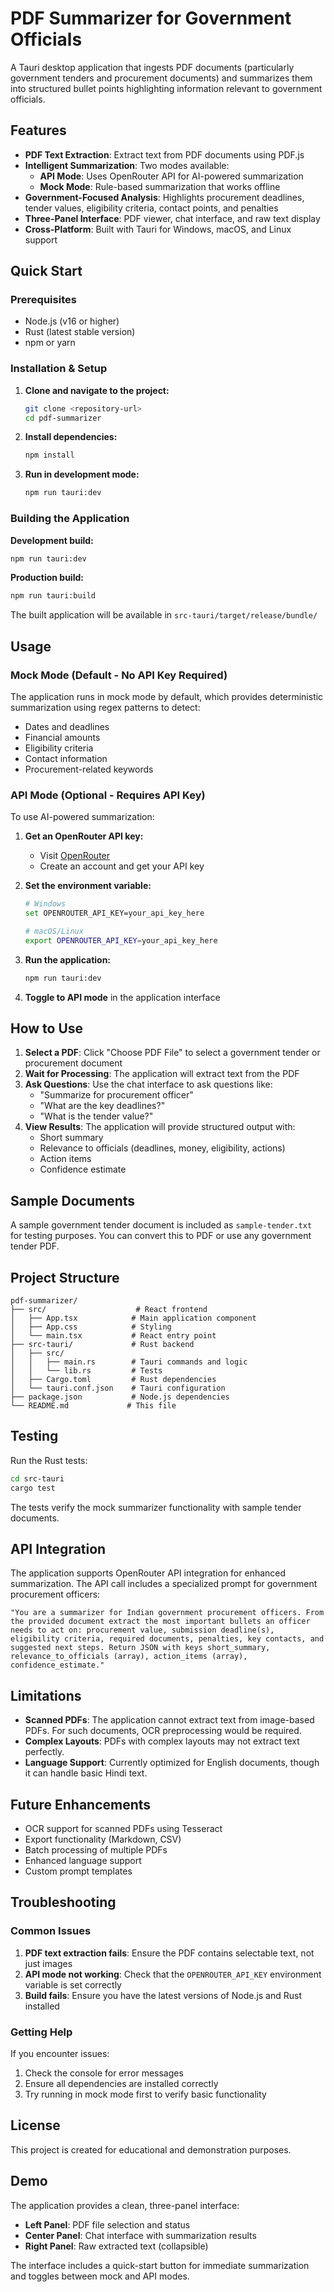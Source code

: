 # PDF Summarizer for Government Officials

A Tauri desktop application that ingests PDF documents (particularly government tenders and procurement documents) and summarizes them into structured bullet points highlighting information relevant to government officials.

## Features

- **PDF Text Extraction**: Extract text from PDF documents using PDF.js
- **Intelligent Summarization**: Two modes available:
  - **API Mode**: Uses OpenRouter API for AI-powered summarization
  - **Mock Mode**: Rule-based summarization that works offline
- **Government-Focused Analysis**: Highlights procurement deadlines, tender values, eligibility criteria, contact points, and penalties
- **Three-Panel Interface**: PDF viewer, chat interface, and raw text display
- **Cross-Platform**: Built with Tauri for Windows, macOS, and Linux support

## Quick Start

### Prerequisites

- Node.js (v16 or higher)
- Rust (latest stable version)
- npm or yarn

### Installation & Setup

1. **Clone and navigate to the project:**
   ```bash
   git clone <repository-url>
   cd pdf-summarizer
   ```

2. **Install dependencies:**
   ```bash
   npm install
   ```

3. **Run in development mode:**
   ```bash
   npm run tauri:dev
   ```

### Building the Application

**Development build:**
```bash
npm run tauri:dev
```

**Production build:**
```bash
npm run tauri:build
```

The built application will be available in `src-tauri/target/release/bundle/`

## Usage

### Mock Mode (Default - No API Key Required)

The application runs in mock mode by default, which provides deterministic summarization using regex patterns to detect:
- Dates and deadlines
- Financial amounts
- Eligibility criteria
- Contact information
- Procurement-related keywords

### API Mode (Optional - Requires API Key)

To use AI-powered summarization:

1. **Get an OpenRouter API key:**
   - Visit [OpenRouter](https://openrouter.ai/)
   - Create an account and get your API key

2. **Set the environment variable:**
   ```bash
   # Windows
   set OPENROUTER_API_KEY=your_api_key_here
   
   # macOS/Linux
   export OPENROUTER_API_KEY=your_api_key_here
   ```

3. **Run the application:**
   ```bash
   npm run tauri:dev
   ```

4. **Toggle to API mode** in the application interface

## How to Use

1. **Select a PDF**: Click "Choose PDF File" to select a government tender or procurement document
2. **Wait for Processing**: The application will extract text from the PDF
3. **Ask Questions**: Use the chat interface to ask questions like:
   - "Summarize for procurement officer"
   - "What are the key deadlines?"
   - "What is the tender value?"
4. **View Results**: The application will provide structured output with:
   - Short summary
   - Relevance to officials (deadlines, money, eligibility, actions)
   - Action items
   - Confidence estimate

## Sample Documents

A sample government tender document is included as `sample-tender.txt` for testing purposes. You can convert this to PDF or use any government tender PDF.

## Project Structure

```
pdf-summarizer/
├── src/                    # React frontend
│   ├── App.tsx            # Main application component
│   ├── App.css            # Styling
│   └── main.tsx           # React entry point
├── src-tauri/             # Rust backend
│   ├── src/
│   │   ├── main.rs        # Tauri commands and logic
│   │   └── lib.rs         # Tests
│   ├── Cargo.toml         # Rust dependencies
│   └── tauri.conf.json    # Tauri configuration
├── package.json           # Node.js dependencies
└── README.md             # This file
```

## Testing

Run the Rust tests:
```bash
cd src-tauri
cargo test
```

The tests verify the mock summarizer functionality with sample tender documents.

## API Integration

The application supports OpenRouter API integration for enhanced summarization. The API call includes a specialized prompt for government procurement officers:

```
"You are a summarizer for Indian government procurement officers. From the provided document extract the most important bullets an officer needs to act on: procurement value, submission deadline(s), eligibility criteria, required documents, penalties, key contacts, and suggested next steps. Return JSON with keys short_summary, relevance_to_officials (array), action_items (array), confidence_estimate."
```

## Limitations

- **Scanned PDFs**: The application cannot extract text from image-based PDFs. For such documents, OCR preprocessing would be required.
- **Complex Layouts**: PDFs with complex layouts may not extract text perfectly.
- **Language Support**: Currently optimized for English documents, though it can handle basic Hindi text.

## Future Enhancements

- OCR support for scanned PDFs using Tesseract
- Export functionality (Markdown, CSV)
- Batch processing of multiple PDFs
- Enhanced language support
- Custom prompt templates

## Troubleshooting

### Common Issues

1. **PDF text extraction fails**: Ensure the PDF contains selectable text, not just images
2. **API mode not working**: Check that the `OPENROUTER_API_KEY` environment variable is set correctly
3. **Build fails**: Ensure you have the latest versions of Node.js and Rust installed

### Getting Help

If you encounter issues:
1. Check the console for error messages
2. Ensure all dependencies are installed correctly
3. Try running in mock mode first to verify basic functionality

## License

This project is created for educational and demonstration purposes.

## Demo

The application provides a clean, three-panel interface:
- **Left Panel**: PDF file selection and status
- **Center Panel**: Chat interface with summarization results
- **Right Panel**: Raw extracted text (collapsible)

The interface includes a quick-start button for immediate summarization and toggles between mock and API modes.
